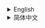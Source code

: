 <details><summary>English</summary>
<p>

# Cabricality

[Create: Above and Beyond](https://github.com/simibubi/Above-and-Beyond) but for **Fabric 1.18.2** using **Create 0.5**.

Cabricality aims to port the CAB experience to Fabric, but not 1:1 clone it to Fabric so there're a lot of differences between them.

## Compare Between Original CAB Modpack

- [X] `Update` [Create 0.3.2g → Create 0.5](https://github.com/Creators-of-Create/Create)
- [ ] `Update` [TConstruct](https://github.com/SlimeKnights/TinkersConstruct) [→ waiting for this Fabric port by AlphaMode](https://github.com/Alpha-s-Stuff/TinkersConstruct)
- [X] `Change` [Thermal Series](https://github.com/cofh) [→ Industrial Revolution, ](https://github.com/GabrielOlvH/Industrial-Revolution)[Kibe](https://github.com/lucaargolo/kibe)
- [X] `Change` [Advanced Rocketry](https://github.com/Advanced-Rocketry/AdvancedRocketry) [→ Space Dimensions](https://www.curseforge.com/minecraft/mc-mods/moon-and-space-dimensions-fabric)
- [X] `Still` [Applied Energistics 2](https://github.com/AppliedEnergistics/Applied-Energistics-2)

## Features

### Main Thread

- [X] Andesite Machine
- [X] Copper Machine
- [X] Brass Machine
- [X] Zinc Machine
- [X] Invar Machine
- [X] Enderium Machine **Not fully polished*
- [X] Fluix Machine
- [X] `New` Obsidian Machine

### Special Functions

- [X] Chaos Alchemy **Not fully polished*
- [X] Trading System
- [X] Mad Maths

### Game's Ending

- [X] Starship Building and Launching
- [ ] Space Exploration

### General

- [X] Quests

#### [Is there any problem? Check our Wiki!](https://github.com/JieningYu/Cabricality/wiki)

</p>
</details>

<details><summary>简体中文</summary>
<p>

# Cabricality（CABF）

这是一个基于[机械动力：永无止境（CAB）](https://github.com/simibubi/Above-and-Beyond)的整合包，在**Fabric 1.18.2**运行，并使用**机械动力0.5。**

我们旨在将CAB整合包的体验完整地移植到Fabric端。比起复制，我们更倾向于二次创作，所以CABF与原版CAB整合包有许多不同之处，希望你喜欢。

## CABF与CAB的核心模组对照

- [X] `更新` [Forge机械动力0.3.2g → Fabric机械动力0.5（开发版）](https://github.com/Creators-of-Create/Create)
- [ ] `更新` [匠魂3](https://github.com/SlimeKnights/TinkersConstruct) [→ 匠魂3（AlphaMode Fabric移植）](https://github.com/Alpha-s-Stuff/TinkersConstruct)
- [X] `更换` [热力膨胀](https://github.com/cofh) [→ 工业革命、](https://github.com/GabrielOlvH/Industrial-Revolution)[Kibe](https://github.com/lucaargolo/kibe)
- [X] `更换` [高级火箭](https://github.com/Advanced-Rocketry/AdvancedRocketry) [→ 星际次元](https://www.curseforge.com/minecraft/mc-mods/moon-and-space-dimensions-fabric)
- [X] `不变` [应用能源2](https://github.com/AppliedEnergistics/Applied-Energistics-2)

## CABF已经实现的玩法

### 主线内容

- [X] 安山机器
- [X] 铜机器
- [X] 黄铜机器
- [X] 锌机器
- [X] 殷钢机器
- [X] 末影合金机器**（未完善）**
- [X] 福鲁伊克斯机器
- [X] `新` 黑曜机器

### 特殊内容

- [X] 混沌炼金**（未完善）**
- [X] 交易系统
- [X] 数字运算系统

### 大结局

- [X] 建造并发射星舰
- [ ] 探索太空

### 通用

- [X] 任务系统

#### [遇到问题了吗？来看看我们的百科吧！](https://github.com/JieningYu/Cabricality/wiki)

</p>
</details>
